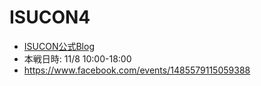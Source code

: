 ISUCON4
=======

- [ISUCON公式Blog](http://isucon.net/)
- 本戦日時: 11/8 10:00-18:00
- https://www.facebook.com/events/1485579115059388
